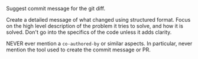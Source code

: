 Suggest commit message for the git diff.

Create a detailed message of what changed using structured format. Focus on the high level description of the problem it tries to solve, and how it is solved. Don't go into the specifics of the code unless it adds clarity.

NEVER ever mention a `co-authored-by` or similar aspects. In particular, never mention the tool used to create the commit message or PR.